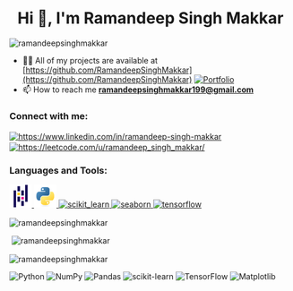 <h1 align="center">Hi 👋, I'm Ramandeep Singh Makkar</h1>
<p align="left"> <img src="https://komarev.com/ghpvc/?username=ramandeepsinghmakkar&label=Profile%20views&color=0e75b6&style=flat" alt="ramandeepsinghmakkar" /> </p>

- 👨‍💻 All of my projects are available at [https://github.com/RamandeepSinghMakkar](https://github.com/RamandeepSinghMakkar)
[![Portfolio](https://img.shields.io/badge/Visit-My%20Portfolio-brightgreen)](https://ramandeepsinghmakkar-portfolio.netlify.app)
- 📫 How to reach me **ramandeepsinghmakkar199@gmail.com**

<h3 align="left">Connect with me:</h3>
<p align="left">
<a href="https://linkedin.com/in/https://www.linkedin.com/in/ramandeep-singh-makkar" target="blank"><img align="center" src="https://raw.githubusercontent.com/rahuldkjain/github-profile-readme-generator/master/src/images/icons/Social/linked-in-alt.svg" alt="https://www.linkedin.com/in/ramandeep-singh-makkar" height="30" width="40" /></a>
<a href="https://www.leetcode.com/https://leetcode.com/u/ramandeep_singh_makkar/" target="blank"><img align="center" src="https://raw.githubusercontent.com/rahuldkjain/github-profile-readme-generator/master/src/images/icons/Social/leet-code.svg" alt="https://leetcode.com/u/ramandeep_singh_makkar/" height="30" width="40" /></a>
</p>

<h3 align="left">Languages and Tools:</h3>
<p align="left"> <a href="https://pandas.pydata.org/" target="_blank" rel="noreferrer"> <img src="https://raw.githubusercontent.com/devicons/devicon/2ae2a900d2f041da66e950e4d48052658d850630/icons/pandas/pandas-original.svg" alt="pandas" width="40" height="40"/> </a> <a href="https://www.python.org" target="_blank" rel="noreferrer"> <img src="https://raw.githubusercontent.com/devicons/devicon/master/icons/python/python-original.svg" alt="python" width="40" height="40"/> </a> <a href="https://scikit-learn.org/" target="_blank" rel="noreferrer"> <img src="https://upload.wikimedia.org/wikipedia/commons/0/05/Scikit_learn_logo_small.svg" alt="scikit_learn" width="40" height="40"/> </a> <a href="https://seaborn.pydata.org/" target="_blank" rel="noreferrer"> <img src="https://seaborn.pydata.org/_images/logo-mark-lightbg.svg" alt="seaborn" width="40" height="40"/> </a> <a href="https://www.tensorflow.org" target="_blank" rel="noreferrer"> <img src="https://www.vectorlogo.zone/logos/tensorflow/tensorflow-icon.svg" alt="tensorflow" width="40" height="40"/> </a> </p>

<p><img align="center" src="https://github-readme-stats.vercel.app/api/top-langs?username=ramandeepsinghmakkar&show_icons=true&locale=en&layout=compact" alt="ramandeepsinghmakkar" /></p>

<p>&nbsp;<img align="center" src="https://github-readme-stats.vercel.app/api?username=ramandeepsinghmakkar&show_icons=true&locale=en" alt="ramandeepsinghmakkar" /></p>

<p><img align="center" src="https://github-readme-streak-stats.herokuapp.com/?user=ramandeepsinghmakkar&" alt="ramandeepsinghmakkar" /></p>

![Python](https://img.shields.io/badge/python-3670A0?style=for-the-badge&logo=python&logoColor=ffdd54)
![NumPy](https://img.shields.io/badge/numpy-%23013243.svg?style=for-the-badge&logo=numpy&logoColor=white)
![Pandas](https://img.shields.io/badge/pandas-%23150458.svg?style=for-the-badge&logo=pandas&logoColor=white)
![scikit-learn](https://img.shields.io/badge/scikit--learn-%23F7931E.svg?style=for-the-badge&logo=scikit-learn&logoColor=white)
![TensorFlow](https://img.shields.io/badge/TensorFlow-%23FF6F00.svg?style=for-the-badge&logo=TensorFlow&logoColor=white)
![Matplotlib](https://img.shields.io/badge/Matplotlib-%23ffffff.svg?style=for-the-badge&logo=Matplotlib&logoColor=black)
